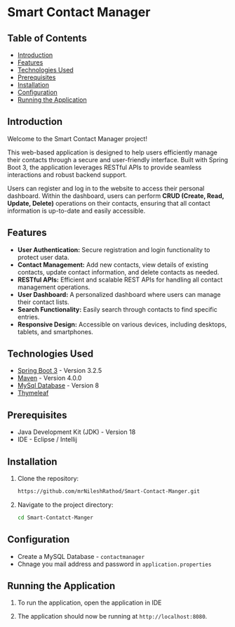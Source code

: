 # Smart Contact Manager

## Table of Contents

- [Introduction](#introduction)
- [Features](#features)
- [Technologies Used](#technologies-used)
- [Prerequisites](#prerequisites)
- [Installation](#installation)
- [Configuration](#configuration)
- [Running the Application](#running-the-application)

## Introduction

Welcome to the Smart Contact Manager project! 

This web-based application is designed to help users efficiently manage their contacts through a secure and user-friendly interface. Built with Spring Boot 3, the application leverages RESTful APIs to provide seamless interactions and robust backend support.

Users can register and log in to the website to access their personal dashboard. Within the dashboard, users can perform **CRUD (Create, Read, Update, Delete)** operations on their contacts, ensuring that all contact information is up-to-date and easily accessible.

## Features

- **User Authentication:** Secure registration and login functionality to protect user data.
- **Contact Management:** Add new contacts, view details of existing contacts, update contact information, and delete contacts as needed.
- **RESTful APIs:** Efficient and scalable REST APIs for handling all contact management operations.
- **User Dashboard:** A personalized dashboard where users can manage their contact lists.
- **Search Functionality:** Easily search through contacts to find specific entries.
- **Responsive Design:** Accessible on various devices, including desktops, tablets, and smartphones.


## Technologies Used

- [Spring Boot 3](https://spring.io/projects/spring-boot) - Version 3.2.5
- [Maven](https://maven.apache.org/) - Version 4.0.0
- [MySql Database](https://dev.mysql.com/) - Version 8
- [Thymeleaf](https://www.thymeleaf.org/) 

## Prerequisites

- Java Development Kit (JDK) - Version 18
- IDE - Eclipse / Intellij

## Installation

1. Clone the repository:
    ```bash
    https://github.com/mrNileshRathod/Smart-Contact-Manger.git
    ```
2. Navigate to the project directory:
    ```bash
    cd Smart-Contatct-Manger
    ```

## Configuration

- Create a MySQL Database - `contactmanager`
- Chnage you mail address and password in `application.properties`
  

## Running the Application

1. To run the application, open the application in IDE 

2. The application should now be running at `http://localhost:8080`.

